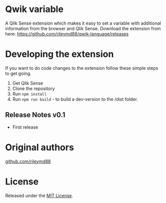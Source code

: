# Qwik variable
A Qlik Sense extension which makes it easy to set a variable with additional information from the browser and Qlik Sense. Download the extension from here: https://github.com/rileymd88/qwik-language/releases 


# Developing the extension
If you want to do code changes to the extension follow these simple steps to get going.

1. Get Qlik Sense
2. Clone the repository
3. Run `npm install`
4. Run `npm run build` - to build a dev-version to the /dist folder.

## Release Notes v0.1
* First release

# Original authors
[github.com/rileymd88](https://github.com/rileymd88)

# License
Released under the [MIT License](LICENSE).
